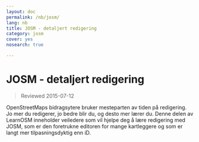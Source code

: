 ```yaml
---
layout: doc
permalink: /nb/josm/
lang: nb
title: JOSM - detaljert redigering
category: josm
cover: yes
nosearch: true

---
```


JOSM - detaljert redigering
================

> Reviewed 2015-07-12  

OpenStreetMaps bidragsytere bruker mesteparten av tiden på redigering. Jo mer du redigerer,
jo bedre blir du, og desto mer lærer du. Denne delen av LearnOSM
inneholder veiledere som vil hjelpe deg å lære redigering med JOSM, som er den foretrukne editoren for mange kartleggere og som er langt mer tilpasningsdyktig enn iD.